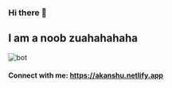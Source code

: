### Hi there 👋
## I am a noob zuahahahaha


![bot](https://user-images.githubusercontent.com/37223446/87755922-8f323980-c825-11ea-9cb8-8dfc924505c5.gif)



#### Connect with me: https://akanshu.netlify.app

<!--
**akannshu/akannshu** is a ✨ _special_ ✨ repository because its `README.md` (this file) appears on your GitHub profile.

Here are some ideas to get you started:

- 🔭 I’m currently working on ...
- 🌱 I’m currently learning ...
- 👯 I’m looking to collaborate on ...
- 🤔 I’m looking for help with ...
- 💬 Ask me about ...
- 📫 How to reach me: ...
- 😄 Pronouns: ...
-->
